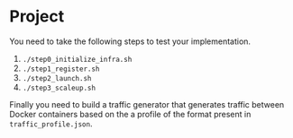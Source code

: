 # Project

You need to take the following steps to test your implementation.

1. `./step0_initialize_infra.sh`
2. `./step1_register.sh`
3. `./step2_launch.sh`
4. `./step3_scaleup.sh`

Finally you need to build a traffic generator that generates traffic between Docker containers based on the a profile of the format present in `traffic_profile.json`.
